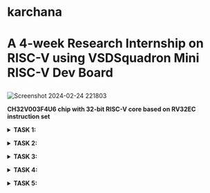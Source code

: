 # karchana
# **A 4-week Research Internship on RISC-V using VSDSquadron Mini RISC-V Dev Board**</p>

![Screenshot 2024-02-24 221803](https://github.com/Archanakattii/karchana/assets/160317292/e18ec90d-90da-4bcb-8a79-f64cbab322be)</p>
**CH32V003F4U6 chip with 32-bit RISC-V core based on RV32EC instruction set**</p>
<details>
<summary><b>TASK 1:</p>
</b></summary>
1.To install RISC-V GNU Tool chain </p>
  
    sudo apt install git-all  
    sudo apt-get install autoconf automake autotools-dev curl python3 libmpc-dev libmpfr-dev libgmp-dev gawk build-essential bison flex texinfo gperf libtool patchutils bc zlib1g-dev libexpat-dev</p>
    git clone https://github.com/riscv/riscv-gnu-toolchain</p>
![WhatsApp Image 2024-02-20 at 5 26 03 PM](https://github.com/Archanakattii/karchana/assets/160317292/2a265643-d661-4a6a-babf-23f62a907f10)


![WhatsApp Image 2024-02-20 at 5 26 02 PM (2)](https://github.com/Archanakattii/karchana/assets/160317292/5f7e8e8f-57b3-4915-8b6a-d265b292d2c9)


![WhatsApp Image 2024-02-20 at 5 26 02 PM](https://github.com/Archanakattii/karchana/assets/160317292/f4369646-3762-4821-998e-ca4f17e5008e)

2.To install Yosys</p>

    git clone https://github.com/YosysHQ/yosys.git
    cd yosys 
    sudo apt-get install build-essential clang bison flex \libreadline-dev gawk tcl-dev libffi-dev git \ graphviz xdot pkg-config python3 libboost-system-dev\libboost-python-dev libboost-filesystem-dev zlib1g-dev
    sudo apt-get install tcl-dev
    sudo apt-get install libreadline-dev
    make config-gcc
    make 
    sudo make install

![WhatsApp Image 2024-02-20 at 5 26 01 PM (2)](https://github.com/Archanakattii/karchana/assets/160317292/74db1bcc-b5b5-4c90-8f0e-b6f4acc77c3d)
![WhatsApp Image 2024-02-20 at 5 26 01 PM (1)](https://github.com/Archanakattii/karchana/assets/160317292/5e37c28e-a048-4d18-b1f4-53fe4edf3375)

![WhatsApp Image 2024-02-20 at 5 26 00 PM (3)](https://github.com/Archanakattii/karchana/assets/160317292/3a2c62e6-c728-45d9-93d7-e9ed310b2232)


3.To install iverilog and gtkwave</p>

    sudo apt-get install iverilog
    sudo apt update
    sudo apt-get install gtkwave
![WhatsApp Image 2024-02-20 at 5 26 00 PM (2)](https://github.com/Archanakattii/karchana/assets/160317292/274ffcf3-ea84-467c-b80a-9ea3d72c3955)
![WhatsApp Image 2024-02-20 at 5 26 00 PM (1)](https://github.com/Archanakattii/karchana/assets/160317292/327420c5-1fb8-4f5d-be1d-b1e6f13b5cac)
![WhatsApp Image 2024-02-20 at 5 26 00 PM](https://github.com/Archanakattii/karchana/assets/160317292/a4ce0873-5d00-4c5a-bd59-b28e64ddceb3)

</details>

<details>
  
<summary><b>TASK 2:</p>
</b></summary>

# **Various types of RISC-V instructions**
RISC-V instructions are encoded using a fixed-length 32-bit format, which simplifies decoding and execution. The instruction formats are categorized into six types: R, I, S, B, U, and J. Each format serves a specific purpose and has a unique encoding structure
<details>
<summary><b>R-type instructions:
</b></summary>
<br>
The r-type instruction format, which is used to execute arithmetic and logical instructions. The first field in the r-type instruction format is called the opcode field, which is also known as the operation code. 

  Eg:-add rd, rs1, rs2: Add contents of registers rs1 and rs2 and store result in rd</p>
  </details>
<details>
<summary><b>I-type instructions:
</b></summary>
<br>
I-type instructions for immediate and load operations. They include two register operands and a 12-bit immediate value. 
  
  Eg:-addi rd, rs1, imm: Add immediate value to contents of register rs1 and store result in rd.</p>
  </details>
<details>
<summary><b>S-type instructions:
</b></summary>
<br>
S-Type instructions are primarily used for storing data from a register to memory. They operate on a 12-bit immediate value (offset) and use two source registers (rs1 and rs2) to calculate the memory address where the data will be stored.
  
  Eg:-sb rs2, offset(rs1): Store the least significant byte of rs2 at the memory address computed by adding rs1 and offset.</p>
  </details>
<details>
<summary><b>B-type instructions:
</b></summary>
<br>
The B-Type instructions in the RISC-V architecture are branch instructions, which are used for controlling the flow of execution based on certain conditions. They perform conditional branching by comparing the contents of two registers and branching if the condition is satisfied. 
  
  Eg:- beq (compare and label)</p>
  </details>
<details>
<summary><b>U-type instructions:
</b></summary>
<br>
The U-Type instructions in the RISC-V architecture are used for working with immediate values. They allow for the loading of 20-bit immediate values into the upper bits of a register. 
  
  Eg:- lui rd, imm: Load upper immediate - Load the immediate value shifted left by 12 bits into the most significant bits of rd.</p>
  </details>
<details>
<summary><b>J-type instructions:
</b></summary>
<br>
The J-Type instructions in the RISC-V architecture are jump instructions, which are used to change the flow of control unconditionally. They facilitate transferring the control of the program to a different memory location. 
  
  Eg:-jal rd, imm: Jump and link - Jump to the target address and store the address of the next instruction in rd.</p>
</details>

short recap:</p>

R-type instructions for register-register operations, an I-type instructions for immediate and load operations, and S-type instructions for store operations. B-type instructions for conditional branch operations. U-type instructions for long immediate and J-type instructions for unconditional jumps.</p>


# Base Instructions Format

Base instruction format 

<p align="justify">The base instruction format of RISC-V (pronounced "risk-five") is a 32-bit instruction set architecture (ISA) designed to be simple, modular, and extensible. The base instruction format consists of 32 bits divided into:

Opcode (OP): This field specifies the operation to be performed.

RD (Destination Register): This field specifies the destination register where the result of the operation will be stored. 

RS1 (Source Register 1): This field specifies the first source register operand for the operation. 

RS2 (Source Register 2): This field specifies the second source register operand for the operation. 

Immediate: This field contains an immediate value, which is a constant or operand embedded within the instruction itself. 

Funct3 and Funct7: These fields provide additional information about the operation or the specific variant of the instruction. They are typically used in conjunction with the opcode to further specify the operation or variant.</p>


![download](https://github.com/Archanakattii/karchana/assets/160317292/a073abaf-6f33-4793-8075-8f2359e42611)


# RISC-V REGISTER FILE: 


RISC-V register file</p>

 <p align="justify">The RISC-V register file is a fundamental component of the RISC-V architecture, comprising a set of general-purpose registers (GPRs) used for storing data and addresses during program execution. The RISC-V ISA defines a standard set of 32 integer registers, labeled from x0 to x31.The RISC-V register file plays a crucial role in facilitating data manipulation and control flow within RISC-V programs, offering a set of storage locations for holding essential data and addresses during program execution.</p>



</details>




<details>
<summary><b>TASK 3:</p>
</b></summary>

</details>

<details>
<summary><b>TASK 4:</p>
</b></summary>

</details>

<details>
<summary><b>TASK 5:</p>
</b></summary>

</details>
